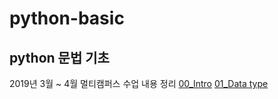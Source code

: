 # python-basic

## python 문법 기초
2019년 3월 ~ 4월 멀티캠퍼스 수업 내용 정리
[00_Intro](https://github.com/Moo-Ji/python-basic/blob/master/00_intro.ipynb)
[01_Data type](https://github.com/Moo-Ji/python-basic/blob/master/01_Data%20type.ipynb)
